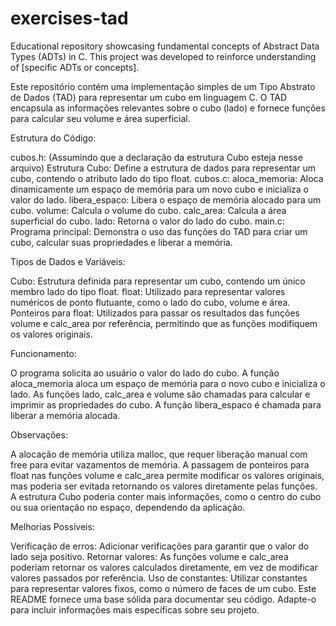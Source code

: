 # exercises-tad
Educational repository showcasing fundamental concepts of Abstract Data Types (ADTs) in C. This project was developed to reinforce understanding of [specific ADTs or concepts].

Este repositório contém uma implementação simples de um Tipo Abstrato de Dados (TAD) para representar um cubo em linguagem C. O TAD encapsula as informações relevantes sobre o cubo (lado) e fornece funções para calcular seu volume e área superficial.

Estrutura do Código:

cubos.h: (Assumindo que a declaração da estrutura Cubo esteja nesse arquivo)
Estrutura Cubo: Define a estrutura de dados para representar um cubo, contendo o atributo lado do tipo float.
cubos.c:
aloca_memoria: Aloca dinamicamente um espaço de memória para um novo cubo e inicializa o valor do lado.
libera_espaco: Libera o espaço de memória alocado para um cubo.
volume: Calcula o volume do cubo.
calc_area: Calcula a área superficial do cubo.
lado: Retorna o valor do lado do cubo.
main.c:
Programa principal: Demonstra o uso das funções do TAD para criar um cubo, calcular suas propriedades e liberar a memória.

Tipos de Dados e Variáveis:

Cubo: Estrutura definida para representar um cubo, contendo um único membro lado do tipo float.
float: Utilizado para representar valores numéricos de ponto flutuante, como o lado do cubo, volume e área.
Ponteiros para float: Utilizados para passar os resultados das funções volume e calc_area por referência, permitindo que as funções modifiquem os valores originais.

Funcionamento:

O programa solicita ao usuário o valor do lado do cubo.
A função aloca_memoria aloca um espaço de memória para o novo cubo e inicializa o lado.
As funções lado, calc_area e volume são chamadas para calcular e imprimir as propriedades do cubo.
A função libera_espaco é chamada para liberar a memória alocada.

Observações:

A alocação de memória utiliza malloc, que requer liberação manual com free para evitar vazamentos de memória.
A passagem de ponteiros para float nas funções volume e calc_area permite modificar os valores originais, mas poderia ser evitada retornando os valores diretamente pelas funções.
A estrutura Cubo poderia conter mais informações, como o centro do cubo ou sua orientação no espaço, dependendo da aplicação.

Melhorias Possíveis:

Verificação de erros: Adicionar verificações para garantir que o valor do lado seja positivo.
Retornar valores: As funções volume e calc_area poderiam retornar os valores calculados diretamente, em vez de modificar valores passados por referência.
Uso de constantes: Utilizar constantes para representar valores fixos, como o número de faces de um cubo.
Este README fornece uma base sólida para documentar seu código. Adapte-o para incluir informações mais específicas sobre seu projeto.
